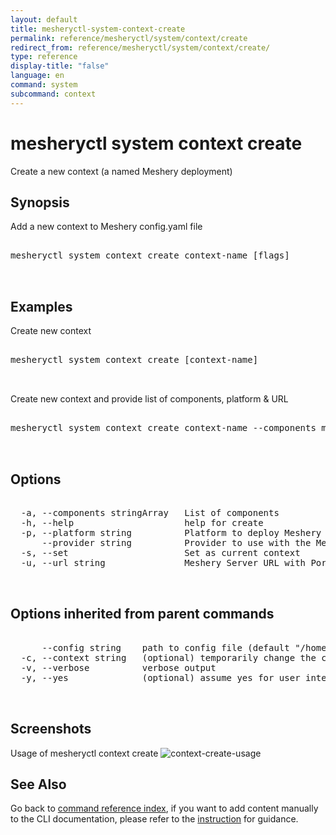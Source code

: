 ```yaml
---
layout: default
title: mesheryctl-system-context-create
permalink: reference/mesheryctl/system/context/create
redirect_from: reference/mesheryctl/system/context/create/
type: reference
display-title: "false"
language: en
command: system
subcommand: context
---
```


# mesheryctl system context create

Create a new context (a named Meshery deployment)

## Synopsis

Add a new context to Meshery config.yaml file
<pre class='codeblock-pre'>
<div class='codeblock'>
mesheryctl system context create context-name [flags]

</div>
</pre> 

## Examples

Create new context
<pre class='codeblock-pre'>
<div class='codeblock'>
mesheryctl system context create [context-name]

</div>
</pre> 

Create new context and provide list of components, platform & URL
<pre class='codeblock-pre'>
<div class='codeblock'>
mesheryctl system context create context-name --components meshery-nsm --platform docker --url http://localhost:9081 --set --yes

</div>
</pre> 

## Options

<pre class='codeblock-pre'>
<div class='codeblock'>
  -a, --components stringArray   List of components
  -h, --help                     help for create
  -p, --platform string          Platform to deploy Meshery
      --provider string          Provider to use with the Meshery server
  -s, --set                      Set as current context
  -u, --url string               Meshery Server URL with Port

</div>
</pre>

## Options inherited from parent commands

<pre class='codeblock-pre'>
<div class='codeblock'>
      --config string    path to config file (default "/home/aadhitya/.meshery/config.yaml")
  -c, --context string   (optional) temporarily change the current context.
  -v, --verbose          verbose output
  -y, --yes              (optional) assume yes for user interactive prompts.

</div>
</pre>

## Screenshots

Usage of mesheryctl context create
![context-create-usage](/assets/img/mesheryctl/newcontext.png)

## See Also

Go back to [command reference index](/reference/mesheryctl/), if you want to add content manually to the CLI documentation, please refer to the [instruction](/project/contributing/contributing-cli#preserving-manually-added-documentation) for guidance.
